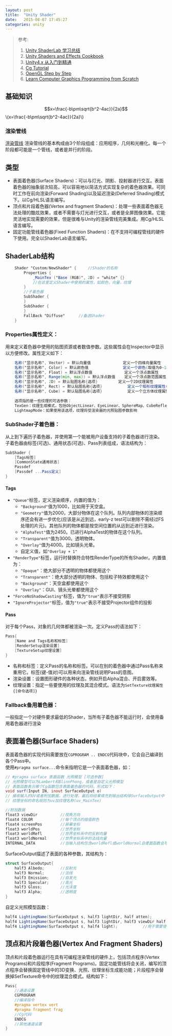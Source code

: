 ```yaml
---
layout: post
title:  "Unity Shader"
date:   2015-08-07 17:45:27
categories: unity
---
```


> 参考:  
> 1. [Unity ShaderLab 学习总结](http://www.jianshu.com/p/7b9498e58659)  
> 2. [Unity Shaders and Effects Cookbook](http://book.douban.com/subject/24835416/)  
> 3. [Unity4.x 从入门到精通](http://book.douban.com/subject/25808326/)  
> 4. [Cg Tutorial](http://book.douban.com/subject/1783861/)  
> 5. [OpenGL Step by Step](http://ogldev.atspace.co.uk/)  
> 6. [Learn Computer Graphics Programming from Scratch](http://www.scratchapixel.com/)  

## 基础知识  
$$x=\frac{-b\pm\sqrt{b^2-4ac}}{2a}$$
\\(x=\frac{-b\pm\sqrt{b^2-4ac}}{2a}\\)
### 渲染管线
[渲染管线](http://www.cnblogs.com/alonecat06/archive/2012/09/24/2700747.html)
渲染管线的基本构成由3个阶段组成：应用程序，几何和光栅化。每一个阶段都可能是一个管线，或者是并行的阶段。

## 类型  
* 表面着色器(Surface Shaders)：可以与灯光、阴影、投射器进行交互。表面着色器的抽象层次较高，可以容易地以简洁方式实现复杂的着色器效果。可同时工作在前向渲染(Forward Shading)以及延迟渲染(Deferred Shading)模式下。以Cg/HLSL语言编写。
* 顶点和片段着色器(Vertex and fragment Shaders)：处理一些表面着色器无法处理的酷炫效果，或者不需要与灯光进行交互，或者是全屏图像效果。它能灵活地实现需要的效果，但是很难与Unity的渲染管线完美集成。用Cg/HLSL语言编写。
* 固定功能管线着色器(Fixed Function Shaders)：在不支持可编程管线的硬件下使用。完全以ShaderLab语言编写。

## ShaderLab结构  

```glsl
	Shader "Custom/NewShader" {		//Shader的名称
		Properties {
			_MainTex ("Base (RGB)", 2D) = "white" {}
			//在这里定义Shader中使用的属性，如颜色，向量，纹理
		}
		//子着色器
		SubShader {
		} 
		SubShader {
		}
		FallBack "Diffuse"		//备选Shader
	}
```
### Properties属性定义：
用来定义着色器中使用的贴图资源或者数值参数。这些属性会在Inspector中显示以方便修改。属性定义如下：  

```glsl
	名称("显示名称", Vector) = 默认向量值				定义一个四维向量属性
	名称("显示名称", Color) = 默认颜色值				定义一个颜色(取值为0~1的四维向量)
	名称("显示名称", Float) = 默认浮点数值				定义一个浮点数属性
	名称("显示名称", Range(min, max)) = 默认浮点数值	定义一个浮点数范围属性，取值为min~max
	名称("显示名称", 2D) = 默认贴图名称{选项}			定义一个2D纹理属性
	名称("显示名称", Rect) = 默认贴图名称{选项}			定义一个矩形纹理属性(非2的n次幂)
	名称("显示名称", Cube) = 默认贴图名称{选项}			定义一个立方体纹理属性
	
	选项指的是一些纹理的可选参数：
	TexGen：纹理生成模式，包括ObjectLinear、EyeLinear、SphereMap、CubeReflect、CubeNormal
	LightmapMode：如果使用该选项，纹理将受渲染器的光照贴图参数影响
```

### SubShader子着色器：
从上到下遍历子着色器，并使用第一个能被用户设备支持的子着色器进行渲染。  
子着色器由标签(可选)、通用状态(可选)、Pass列表组成，语法结构为：  

```glsl
SubShader {
	[Tags标签]
	[CommonState通用状态]
	Passdef
	[Passdef ...Pass定义]
}
```

#### Tags
* `"Queue"`标签，定义渲染顺序，内置的值为：
	* `"Background"`值为1000，比如用于天空盒。
	* `"Geometry"`值为2000，大部分物体在这个队列。队列内部物体的渲染顺序还会有进一步优化(应该是从近到远，early-z test可以剔除不需经过FS处理的片元)。其他队列的物体都是按空间位置的从远到近进行渲染。
	* `"AlphaTest"`值为2450。已进行AlphaTest的物体在这个队列。
	* `"Transparent"`值为3000。透明物体。
	* `"Overlay"`值为4000。比如镜头光晕。
	* 自定义值，如`"Overlay + 1"`
* `"RenderType"`标签，运行时替换符合特性RenderType的所有Shader。内置值为：
	* `"Opaque"`：绝大部分不透明的物体都使用这个
	* `"Transparent"`：绝大部分透明的物体、包括粒子特效都使用这个
	* `"Background"`：天空盒都使用这个
	* `"Overlay"`：GUI、镜头光晕都使用这个
* `"ForceNoShadowCasting"`标签，值为`"true"`表示不接受阴影
* `"IgnoreProjector"`标签，值为`"true"`表示不接受Projector组件的投影

#### Pass
对于每个Pass，对象的几何体都被渲染一次。定义Pass的语法如下：  

```glsl
Pass{
	[Name and Tags名称和标签]
	[RenderSetup渲染设置]
	[TextureSetup纹理设置]
}
```

* 名称和标签：定义Pass的名称和标签。可以在别的着色器中通过Pass名称来重用它。标签(键-值对)可以用来向渲染管线说明Pass的意图。
* 渲染设置：设置图形硬件的各种状态，例如开启Alpha混合、开启雾效等。
* 纹理设置：指定一些要使用的纹理及其混合模式。语法为`SetTexture纹理属性 {[命令选项]}`

### Fallback备用着色器：
一般指定一个对硬件要求最低的Shader，当所有子着色器不能运行时，会使用备用着色器进行渲染

## 表面着色器(Surface Shaders)
表面着色器的实现代码需要放在`CGPROGRAM .. ENDCG`代码块中，它会自己编译到各个Pass中。  
使用`#pragma surface...`命令来指明它是一个表面着色器，如：  

```glsl
// #pragma surface 表面函数 光照模型 [可选参数]
// 光照模型可以为Lambert和BlinnPhong，或者是自定义光照模型
// 表面函数表示哪个Cg函数包含表面着色器的代码，形式如下：
void surf(Input IN, inout SurfaceOutput o)
// 接收输入的UV或者附加数据，进行处理，最后将结果填充到输出结构体SurfaceOutput中
// 纹理坐标的命名规则为uv加纹理名称(uv_MainTex)

//附加数据
float3 viewDir			//视角方向
float4 COLOR			//每个顶点的插值颜色
float4 screenPos		//屏幕坐标
float3 worldPos			//世界坐标
float3 worldRefl		//世界坐标系中的反射向量
float3 worldNormal		//世界坐标系中的法线向量
INTERNAL_DATA			//当输入结构包含worldRefl或worldNormal且便面函数会写入输出结构的Normal字段时需包含此声明
```

SurfaceOutput描述了表面的各种参数，其结构为：  

```glsl
struct SurfaceOutput{
	half3 Albedo;		//反射光
	half3 Normal;		//法线
	half3 Emission;		//自发光
	half3 Specular;		//高光
	half3 Gloss;		//光泽度
	half3 Alpha;		//透明度
}
```

自定义光照模型函数：  

```glsl
half4 LightingName(SurfaceOutput s, half3 lightDir, half atten);			//不需要视角方向的前向着色
half4 LightingName(SurfaceOutput s, half3 lightDir, half3 viewDir half atten);		//需要视角方向的前向着色
half4 LightingName(SurfaceOutput s, half4 light);			//用于需要使用延时着色的项目
```

## 顶点和片段着色器(Vertex And Fragment Shaders)
顶点和片段着色器运行在具有可编程渲染管线的硬件上，包括顶点程序(Vertex Programs)和片段程序(Fragment Programs)。固定功能管线将会关闭，编写的顶点程序会替换固定管线中的3D变换、光照、纹理坐标生成能功能；片段程序会替换掉SetTexture命令中的纹理混合模式。结构如下：  

```glsl
Pass{
	//通道设置
	CGPROGRAM
	//编译指令
	#pragma vertex vert
	#pragma fragment frag
	//Cg代码
	ENDCG
	//其他通道设置
}
```